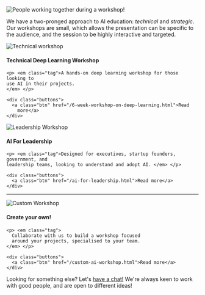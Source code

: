 <div class="hero-image">
  <img src="/images/workshop-action-photos/image4_720.jpg"
    alt="People working together during a workshop!" />
</div> 

<p> We have a two-pronged approach to AI education: <em>technical</em> and
<em>strategic</em>. Our workshops are small, which allows the presentation
can be specific to the audience, and the session to be highly interactive and
targeted.
</p>


<div class="workshops">
  <!-- ** technical workshop -->
  <div class="workshop" id="technical-workshop" onclick="document.location = '/technical-deep-learning-workshop.html'">
    <div class="icon"><img src="/images/icons/code.png" alt="Technical workshop" /></div>
    <h4> Technical Deep Learning Workshop
    </h4>

    <p> <em class="tag">A hands-on deep learning workshop for those looking to
    use AI in their projects.
    </em> </p>

    <div class="buttons">
      <a class="btn" href="/6-week-workshop-on-deep-learning.html">Read
        more</a>
    </div>
  </div>


  <!-- ** AI For Leadership -->
  <div class="workshop" id="ai-for-leadership" onclick="document.location = '/ai-for-leadership.html'">
    <div class="icon"><img src="/images/icons/rocket.png" alt="Leadership Workshop" /></div>
    <h4>AI For Leadership
    </h4>

    <p> <em class="tag">Designed for executives, startup founders, government, and
    leadership teams, looking to understand and adopt AI. </em> </p>

    <div class="buttons">
      <a class="btn" href="/ai-for-leadership.html">Read more</a> 
    </div>
  </div>

  <hr />

  <!-- ** "Make your own!" -->
  <div class="workshop" id="custom-ai-workshop" onclick="document.location = '/custom-ai-workshop.html'">
    <div class="icon"><img src="/images/icons/diy.png" alt="Custom Workshop" /></div>
    <h4>Create your own!
    </h4>

    <p> <em class="tag"> 
      Collaborate with us to build a workshop focused
      around your projects, specialised to your team.
    </em> </p>

    <div class="buttons">
      <a class="btn" href="/custom-ai-workshop.html">Read more</a> 
    </div>
  </div>

  <p>Looking for something else? Let's <a href="/contact.html">have a chat!</a> 
  We're always keen to work with good people, and are open to different
  ideas! </p>
</div>
